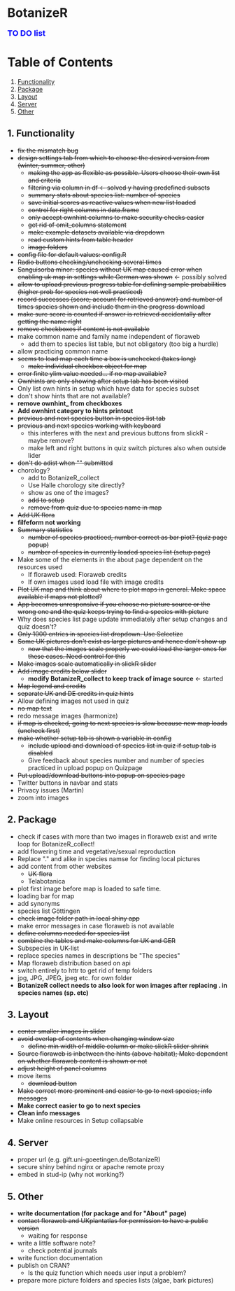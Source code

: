 # BotanizeR

**<span style="color:blue"><font size="4">TO DO list</span></font>**

# Table of Contents
1. [Functionality](#functionality)
2. [Package](#package)
3. [Layout](#layout)
4. [Server](#server)
5. [Other](#other)

## 1. Functionality
* ~~fix the mismatch bug~~
* ~~design settings tab from which to choose the desired version from (winter, summer, other)~~
  - ~~making the app as flexible as possible. Users choose their own list and criteria~~
  - ~~filtering via column in df <- solved y having predefined subsets~~
  - ~~summary stats about species list: number of species~~
  - ~~save initial scores as reactive values when new list loaded~~
  - ~~control for right columns in data.frame~~
  - ~~only accept ownhint columns to make security checks easier~~
  - ~~get rid of omit_columns statement~~
  - ~~make example datasets available via dropdown~~
  - ~~read custom hints from table header~~
  - ~~image folders~~
* ~~config file for default values: config.R~~
* ~~Radio buttons checking/unchecking several times~~
* ~~Sanguisorba minor: species without UK map caused error when enabling uk map in settings while German was shown~~ <- possibly solved
* ~~allow to upload previous progress table for defining sample probabilities (higher prob for species not well practiced)~~
* ~~record successes (score; account for retrieved answer) and number of times species shown and include them in the progress download~~
* ~~make sure score is counted if answer is retrieved accidentally after getting the name right~~
* ~~remove checkboxes if content is not available~~
* make common name and family name independent of floraweb
  - add them to species list table, but not obligatory (too big a hurdle)
* allow practicing common name
* ~~seems to load map each time a box is unchecked (takes long)~~
  - ~~make individual checkbox object for map~~
* ~~error finite ylim value needed... if no map available?~~
* ~~Ownhints are only showing after setup tab has been visited~~
* Only list own hints in setup which have data for species subset
* don't show hints that are not available?
* **remove ownhint_ from checkboxes**
* **Add ownhint category to hints printout**
* ~~previous and next species button in species list tab~~
* ~~previous and next species working with keyboard~~
  - this interferes with the next and previous buttons from slickR - maybe remove?
  - make left and right buttons in quiz switch pictures also when outside lider
* ~~don't do adist when "" submitted~~
* chorology?
  - add to BotanizeR_collect
  - Use Halle chorology site directly?
  - show as one of the images?
  - ~~add to setup~~
  - ~~remove from quiz due to species name in map~~
* ~~Add UK flora~~
* **filfeform not working**
* ~~Summary statistics~~
  - ~~number of species practiced, number correct as bar plot? (quiz page popup)~~
  - ~~number of species in currently loaded species list (setup page)~~
* Make some of the elements in the about page dependent on the resources used
  - If floraweb used: Floraweb credits
  - If own images used load file with image credits
* ~~Plot UK map and think about where to plot maps in general. Make space available if maps not plotted?~~
* ~~App becomes unresponsive if you choose no picture source or the wrong one and the quiz keeps trying to find a species with picture~~
* Why does species list page update immediately after setup changes and quiz doesn't?
* ~~Only 1000 entries in species list dropdown. Use Selectize~~
* ~~Some UK pictures don't exist as large pictures and hence don't show up~~
  - ~~now that the images scale properly we could load the larger ones for these cases. Need control for this~~  
* ~~Make images scale automatically in slickR slider~~
* ~~Add image credits below slider~~
  - **modify BotanizeR_collect to keep track of image source** <- started  
* ~~Map legend and credits~~
* ~~separate UK and DE credits in quiz hints~~
* Allow defining images not used in quiz
* ~~no map text~~
* redo message images (harmonize)
* ~~if map is checked, going to next species is slow because new map loads (uncheck first)~~
* ~~make whether setup tab is shown a variable in config~~
  - ~~include upload and download of species list in quiz if setup tab is disabled~~
  - Give feedback about species number and number of species practiced in upload popup on Quizpage
* ~~Put upload/download buttons into popup on species page~~
* Twitter buttons in navbar and stats
* Privacy issues (Martin)
* zoom into images


## 2. Package
* check if cases with more than two images in floraweb exist and write loop for BotanizeR_collect!
* add flowering time and vegetative/sexual reproduction
* Replace "." and alike in species namse for finding local pictures
* add content from other websites
  - ~~UK-flora~~
  - Telabotanica
* plot first image before map is loaded to safe time.
* loading bar for map
* add synonyms
* species list Göttingen
* ~~check image folder path in local shiny app~~
* make error messages in case floraweb is not available
* ~~define columns needed for species list~~
* ~~combine the tables and make columns for UK and GER~~
* Subspecies in UK-list
* replace species names in descriptions be "The species"
* Map floraweb distribution based on api
* switch entirely to httr to get rid of temp folders
* jpg, JPG, JPEG, jpeg etc. for own folder
* **BotanizeR collect needs to also look for won images after replacing . in species names (sp. etc)**

## 3. Layout
* ~~center smaller images in slider~~
* ~~avoid overlap of contents when changing window size~~
  - ~~define min width of middle column or make slickR slider shrink~~
* ~~Source floraweb is inbetween the hints (above habitat); Make dependent on whether floraweb content is shown or not~~
* ~~adjust height of panel columns~~
* move items
  - ~~download button~~
* ~~Make correct more prominent and easier to go to next species; info messages~~ 
* **Make correct easier to go to next species** 
* **Clean info messages** 
* Make online resources in Setup collapsable  

## 4. Server
* proper url (e.g. gift.uni-goeetingen.de/BotanizeR)
* secure shiny behind nginx or apache remote proxy
* embed in stud-ip (why not working?)

## 5. Other
* **write documentation (for package and for "About" page)**
* ~~contact floraweb and UKplantatlas for permission to have a public version~~
  - waiting for response
* write a little software note?
  - check potential journals  
* write function documentation
* publish on CRAN?
  - Is the quiz function which needs user input a problem?
* prepare more picture folders and species lists (algae, bark pictures)

